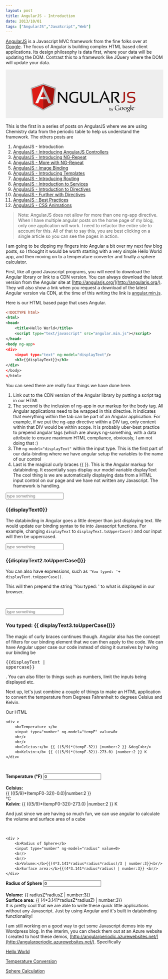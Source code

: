 ```yaml
---
layout: post
title: AngularJS - Introduction
date: 2013/10/01
tags: ["AngularJS","JavaScript","Web"]
---
```


[AngularJS](http://www.angularjs.org) is a Javascript MVC framework from the fine folks over at
[Google](http://www.google.com). The focus of Angular is building complex
 HTML based client applications. Its design philosophy is data first, where your data will be updating the DOM.
 Contrast this to a framework like JQuery where the DOM will update your data.

![AngularJS Logo](angularLogo.png)

This is the first in a series of posts on AngularJS where we are using Chemistry data from the periodic table
to help us understand the framework. The others posts are

1. AngularJS - Introduction
2. [AngularJS - Introducing AngularJS Controllers](http://www.jptacek.com/2013/10/introducing-angularjs-controllers/)
3. [AngularJS - Introducing NG-Repeat](http://www.jptacek.com/2013/10/angularjs-introducing-ng-repeat/)
4. [AngularJS - More with NG-Repeat](http://www.jptacek.com/2014/01/angularjs-further-with-ng-repeat/)
5. [AngularJS - Image Binding](http://www.jptacek.com/2014/01/angularjs-lou-reed/)
6. [AngularJS - Introducing Templates](http://www.jptacek.com/2014/02/angularJS-templates/)
7. [AngularJS - Introducing Routing](http://www.jptacek.com/2014/02/angularJS-IntroToRouting/)
8. [AngularJS - Introduction to Services](http://www.jptacek.com//2014/05/angularJS-Intro-To-Services/)
9. [AngularJS - Introduction to Directives](http://www.jptacek.com/2014/06/angularJS-intro-to-directives/)
10. [AngularJS - Further with Directives](http://www.jptacek.com/2014/12/angularJS-further-with-directives/)
11. [AngularJS - Best Practices](http://jptacek.com/2015/02/angularJS-Best-Practices/)
12. [AngularJS - CSS Animations](http://jptacek.com/2015/03/angularJS-CSS-Animation/)

>Note: AngularJS does not allow for more than one ng-app directive. When I have multiple angular posts on
the home page of my blog, only one application will work. I need to refactor the entire site to account for
this. All of that to say this, you are best clicking on a single article so you can see the pages in action.

I am going to be dipping my fingers into Angular a bit over my next few blog posts, so I thought it would be worth
starting with a very simple Hello World app, and then moving on to a temperature converter and finally a
sphere calculator.

First, like all good Javascript programs, you will need to download the Angular library or link to a CDN version.
You can always download the latest version from the Angular site at [http://angularjs.org/](http://angularjs.org/).
They will also show a link when you request a download of the latest Angular version via CDN, at the time of this
writing the link is [angular.min.js](https://ajax.googleapis.com/ajax/libs/angularjs/1.2.12/angular.min.js).

Here is our HTML based page that uses Angular.

```xml
<!DOCTYPE html>
<html>
<head>
    <title>Hello World</title>
    <script type="text/javascript" src="angular.min.js"></script>
</head>
<body ng-app>
<div>
    <input type="text" ng-model="displayText"/>
    <h3>{{displayText}}</h3>
</div>
</body>
</html>
```

You can seed there are really four things we have done here.

1.  Link out to the CDN version of the Angular library by putting a script tag in our HTML
2.  The second is the inclusion of ng-app in our markup for the body tag. All Angular applications need to be
wrapped in this directive. It indicates that everything within the tab can be part of an Angular application.
For example, if we put the ng-app directive within a DIV tag, only content within that DIV would be within scope.
It is probably uber-best practice to prepend angular tags (which are always ng-something, with a data attribute to
ensure maximum HTML compliance, obviously, I am not doing that :)
3.  The ``ng-model="displayText"`` within the input type. This is the first part of our data-binding where we have
angular setup the variables to the name of our control
4.  Last is the magical curly braces {{ }}. This is the Angular markup for databinding. It essentially says
display our model variable displayText
The cool thing is we are automatically displaying data from a HTML input control on our page and we have not
written any Javascript. The framework is handling.

<div id="app" ng-app>

<div>
    <input type="text" ng-model="displayText0" placeholder="type something"/>
    <h3>{{displayText0}}</h3>
</div>

The databinding in Angular goes a little deeper than just displaying text. We would update our binding syntax to
tie into Javascript functions. For example, changing ``displayText`` to
``displayText.toUpperCase()`` and our
input will then be uppercased.




<div>
    <input type="text" ng-model="displayText2" placeholder="type something"/>
    <h3>{{displayText2.toUpperCase()}}</h3>
</div>

You can also have expressions, such as ``'You typed: '+ displayText.toUpperCase()``.

This will then prepend the string 'You typed: ' to what is displayed in our browser.


&nbsp;

<div>
    <input type="text" ng-model="displayText3" placeholder="type something"/>
    <h3>You typed: {{ displayText3.toUpperCase()}}</h3>
</div>

The magic of curly braces continues though. Angular also has the concept of filters for our binding element that we
can then apply to the code. We can have Angular upper case our code instead of doing it ourselves by having our
binding be <pre>{{displayText | uppercase}}</pre>. You can also filter to things such as numbers, limit the inputs being
displayed etc.

Next up, let's just combine a couple of things to make an HTML application to convert the temperature from Degrees
Fahrenheit to degrees Celsius and Kelvin.

Our HTML

```
<div >
    <b>Temperature </b>
    <input type="number" ng-model="tempF" value=0>
    <br/>
    <br/>
    <b>Celcius:</b> {{ ((5/9)*(tempF-32)) |number:2 }} &degC<br/>
    <b>Kelvin:</b> {{ (((5/9)*(tempF-32))-273.0) |number:2 }} K
</div>
```

&nbsp;

<div id="tempConversion">
    <b>Temperature (&degF)</b>
    <input type="number" ng-model="tempF0" value=0>
    <br/>
    <br/>
    <b>Celsius:</b> <div>{{ (((5/9)*(tempF0-32))-0.0)|number:2 }}</div>  &degC<br/>
    <b>Kelvin:</b> {{ (((5/9)*(tempF0-32))-273.0) |number:2 }} K
</div>

And just since we are having so much fun, we can use angular to calculate the volume and surface area of a cube

&nbsp;

```
<div >
    <b>Radius of Sphere</b>
    <input type="number" ng-model="radius" value=0>
    <br/>
    <br/>
    <b>Volume:</b>{{(4*3.141*radius*radius*radius)/3 | number:3}}<br/>
    <b>Surface area:</b>{{(4*3.141*radius*radius) | number:3}} <br/>
</div>
```

<div id="sphereVol">
    <b>Radius of Sphere</b>
    <input type="number" ng-model="radiusZ" value=0>
    <br/>
    <br/>
    <b>Volume:</b> {{ radiusZ*radiusZ | number:3}} <br/>
    <b>Surface area:</b> {{ (4*3.141*radiusZ*radiusZ) | number:3}} <br/>
</div>


</div>
It is pretty cool that we are able to write these quick little applications without any Javascript. Just by using Angular and it's built in databinding functionality!

I am still working on a good way to get some Javascript demos into my Wordpress blog. In the interim, you can check them out at an Azure website I created to host these demos, [http://angularperiodic.azurewebsites.net/](http://angularperiodic.azurewebsites.net/). Specifically

[Hello World](http://angularperiodic.azurewebsites.net/Demo01-Intro/HelloWorld.html)

[Temperature Conversion](http://angularperiodic.azurewebsites.net/Demo01-Intro/tempConversion.html)

[Sphere Calculation](http://angularperiodic.azurewebsites.net/Demo01-Intro/sphereCalculation.html)

&nbsp;
